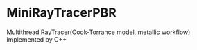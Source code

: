 # MiniRayTracerPBR
  Multithread RayTracer(Cook-Torrance model, metallic workflow) implemented by C++
